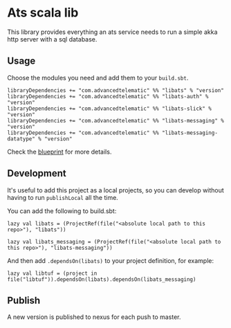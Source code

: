 #  Ats scala lib

This library provides everything an ats service needs to run a simple
akka http server with a sql database.

## Usage

Choose the modules you need and add them to your `build.sbt`.

    libraryDependencies += "com.advancedtelematic" %% "libats" % "version"
    libraryDependencies += "com.advancedtelematic" %% "libats-auth" % "version"
    libraryDependencies += "com.advancedtelematic" %% "libats-slick" % "version"
    libraryDependencies += "com.advancedtelematic" %% "libats-messaging" % "version"
    libraryDependencies += "com.advancedtelematic" %% "libats-messaging-datatype" % "version"
    
Check the [blueprint](https://github.com/advancedtelematic/service-blueprint) for more details.


## Development

It's useful to add this project as a local projects, so you can
develop without having to run `publishLocal` all the time.

You can add the following to build.sbt:

    lazy val libats = (ProjectRef(file("<absolute local path to this repo>"), "libats"))
    
    lazy val libats_messaging = (ProjectRef(file("<absolute local path to this repo>"), "libats-messaging"))

And then add `.dependsOn(libats)` to your project definition, for example:

    lazy val libtuf = (project in file("libtuf")).dependsOn(libats).dependsOn(libats_messaging)
    
## Publish

A new version is published to nexus for each push to master.

